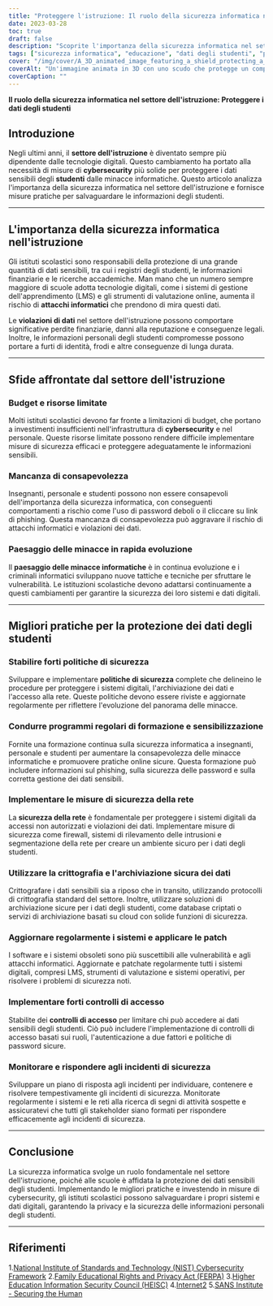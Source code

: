 ```yaml
---
title: "Proteggere l'istruzione: Il ruolo della sicurezza informatica nella protezione dei dati degli studenti"
date: 2023-03-28
toc: true
draft: false
description: "Scoprite l'importanza della sicurezza informatica nel settore dell'istruzione e imparate a proteggere i dati sensibili degli studenti."
tags: ["sicurezza informatica", "educazione", "dati degli studenti", "protezione dei dati", "privacy", "FERPA", "NIST", "HEISC", "Internet2", "Istituto SANS", "politiche di sicurezza", "phishing", "formazione di sensibilizzazione", "valutazione del rischio", "autenticazione a più fattori", "crittografia", "risposta agli incidenti", "sicurezza della rete", "accesso sicuro", "firewall"]
cover: "/img/cover/A_3D_animated_image_featuring_a_shield_protecting_a_laptop.png"
coverAlt: "Un'immagine animata in 3D con uno scudo che protegge un computer portatile con un cappello di laurea, a simboleggiare la protezione dei dati degli studenti nel settore dell'istruzione."
coverCaption: ""
---
```


**Il ruolo della sicurezza informatica nel settore dell'istruzione: Proteggere i dati degli studenti**

## Introduzione

Negli ultimi anni, il **settore dell'istruzione** è diventato sempre più dipendente dalle tecnologie digitali. Questo cambiamento ha portato alla necessità di misure di **cybersecurity** più solide per proteggere i dati sensibili degli **studenti** dalle minacce informatiche. Questo articolo analizza l'importanza della sicurezza informatica nel settore dell'istruzione e fornisce misure pratiche per salvaguardare le informazioni degli studenti.

______

## L'importanza della sicurezza informatica nell'istruzione

Gli istituti scolastici sono responsabili della protezione di una grande quantità di dati sensibili, tra cui i registri degli studenti, le informazioni finanziarie e le ricerche accademiche. Man mano che un numero sempre maggiore di scuole adotta tecnologie digitali, come i sistemi di gestione dell'apprendimento (LMS) e gli strumenti di valutazione online, aumenta il rischio di **attacchi informatici** che prendono di mira questi dati.

Le **violazioni di dati** nel settore dell'istruzione possono comportare significative perdite finanziarie, danni alla reputazione e conseguenze legali. Inoltre, le informazioni personali degli studenti compromesse possono portare a furti di identità, frodi e altre conseguenze di lunga durata.

______

## Sfide affrontate dal settore dell'istruzione

### Budget e risorse limitate

Molti istituti scolastici devono far fronte a limitazioni di budget, che portano a investimenti insufficienti nell'infrastruttura di **cybersecurity** e nel personale. Queste risorse limitate possono rendere difficile implementare misure di sicurezza efficaci e proteggere adeguatamente le informazioni sensibili.

### Mancanza di consapevolezza

Insegnanti, personale e studenti possono non essere consapevoli dell'importanza della sicurezza informatica, con conseguenti comportamenti a rischio come l'uso di password deboli o il cliccare su link di phishing. Questa mancanza di consapevolezza può aggravare il rischio di attacchi informatici e violazioni dei dati.

### Paesaggio delle minacce in rapida evoluzione

Il **paesaggio delle minacce informatiche** è in continua evoluzione e i criminali informatici sviluppano nuove tattiche e tecniche per sfruttare le vulnerabilità. Le istituzioni scolastiche devono adattarsi continuamente a questi cambiamenti per garantire la sicurezza dei loro sistemi e dati digitali.

______

## Migliori pratiche per la protezione dei dati degli studenti

### Stabilire forti politiche di sicurezza

Sviluppare e implementare **politiche di sicurezza** complete che delineino le procedure per proteggere i sistemi digitali, l'archiviazione dei dati e l'accesso alla rete. Queste politiche devono essere riviste e aggiornate regolarmente per riflettere l'evoluzione del panorama delle minacce.

### Condurre programmi regolari di formazione e sensibilizzazione

Fornite una formazione continua sulla sicurezza informatica a insegnanti, personale e studenti per aumentare la consapevolezza delle minacce informatiche e promuovere pratiche online sicure. Questa formazione può includere informazioni sul phishing, sulla sicurezza delle password e sulla corretta gestione dei dati sensibili.

### Implementare le misure di sicurezza della rete

La **sicurezza della rete** è fondamentale per proteggere i sistemi digitali da accessi non autorizzati e violazioni dei dati. Implementare misure di sicurezza come firewall, sistemi di rilevamento delle intrusioni e segmentazione della rete per creare un ambiente sicuro per i dati degli studenti.

### Utilizzare la crittografia e l'archiviazione sicura dei dati

Crittografare i dati sensibili sia a riposo che in transito, utilizzando protocolli di crittografia standard del settore. Inoltre, utilizzare soluzioni di archiviazione sicure per i dati degli studenti, come database criptati o servizi di archiviazione basati su cloud con solide funzioni di sicurezza.

### Aggiornare regolarmente i sistemi e applicare le patch

I software e i sistemi obsoleti sono più suscettibili alle vulnerabilità e agli attacchi informatici. Aggiornate e patchate regolarmente tutti i sistemi digitali, compresi LMS, strumenti di valutazione e sistemi operativi, per risolvere i problemi di sicurezza noti.

### Implementare forti controlli di accesso

Stabilite dei **controlli di accesso** per limitare chi può accedere ai dati sensibili degli studenti. Ciò può includere l'implementazione di controlli di accesso basati sui ruoli, l'autenticazione a due fattori e politiche di password sicure.

### Monitorare e rispondere agli incidenti di sicurezza

Sviluppare un piano di risposta agli incidenti per individuare, contenere e risolvere tempestivamente gli incidenti di sicurezza. Monitorate regolarmente i sistemi e le reti alla ricerca di segni di attività sospette e assicuratevi che tutti gli stakeholder siano formati per rispondere efficacemente agli incidenti di sicurezza.

______

## Conclusione

La sicurezza informatica svolge un ruolo fondamentale nel settore dell'istruzione, poiché alle scuole è affidata la protezione dei dati sensibili degli studenti. Implementando le migliori pratiche e investendo in misure di cybersecurity, gli istituti scolastici possono salvaguardare i propri sistemi e dati digitali, garantendo la privacy e la sicurezza delle informazioni personali degli studenti.

______

## Riferimenti

1.[National Institute of Standards and Technology (NIST) Cybersecurity Framework](https://www.nist.gov/cyberframework)
2.[Family Educational Rights and Privacy Act (FERPA)](https://www2.ed.gov/policy/gen/guid/fpco/ferpa/index.html)
3.[Higher Education Information Security Council (HEISC)](https://www.educause.edu/focus-areas-and-initiatives/policy-and-security/cybersecurity-program)
4.[Internet2](https://www.internet2.edu/)
5.[SANS Institute - Securing the Human](https://www.sans.org/security-awareness-training)


